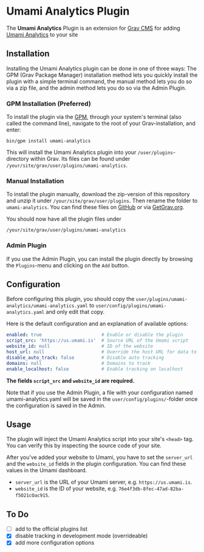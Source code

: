 # Umami Analytics Plugin

The **Umami Analytics** Plugin is an extension for [Grav CMS](https://github.com/getgrav/grav) for adding [Umami Analytics](https://umami.is/) to your site

## Installation

Installing the Umami Analytics plugin can be done in one of three ways: The GPM (Grav Package Manager) installation method lets you quickly install the plugin with a simple terminal command, the manual method lets you do so via a zip file, and the admin method lets you do so via the Admin Plugin.

### GPM Installation (Preferred)

To install the plugin via the [GPM](https://learn.getgrav.org/cli-console/grav-cli-gpm), through your system's terminal (also called the command line), navigate to the root of your Grav-installation, and enter:

    bin/gpm install umami-analytics

This will install the Umami Analytics plugin into your `/user/plugins`-directory within Grav. Its files can be found under `/your/site/grav/user/plugins/umami-analytics`.

### Manual Installation

To install the plugin manually, download the zip-version of this repository and unzip it under `/your/site/grav/user/plugins`. Then rename the folder to `umami-analytics`. You can find these files on [GitHub](https://github.com/crabston/grav-plugin-umami-analytics) or via [GetGrav.org](https://getgrav.org/downloads/plugins).

You should now have all the plugin files under

    /your/site/grav/user/plugins/umami-analytics
	
### Admin Plugin

If you use the Admin Plugin, you can install the plugin directly by browsing the `Plugins`-menu and clicking on the `Add` button.

## Configuration

Before configuring this plugin, you should copy the `user/plugins/umami-analytics/umami-analytics.yaml` to `user/config/plugins/umami-analytics.yaml` and only edit that copy.

Here is the default configuration and an explanation of available options:

```yaml
enabled: true                      # Enable or disable the plugin
script_src: 'https://us.umami.is'  # Source URL of the Umami script
website_id: null                   # ID of the website
host_url: null                     # Override the host URL for data to be sent to
disable_auto_track: false          # Disable auto tracking
domains: null                      # Domains to track
enable_localhost: false            # Enable tracking on localhost
```

**The fields `script_src` and `website_id` are required.**

Note that if you use the Admin Plugin, a file with your configuration named umami-analytics.yaml will be saved in the `user/config/plugins/`-folder once the configuration is saved in the Admin.

## Usage

The plugin will inject the Umami Analytics script into your site's `<head>` tag. You can verify this by inspecting the source code of your site.

After you've added your website to Umami, you have to set the `server_url` and the `website_id` fields in the plugin configuration. You can find these values in the Umami dashboard.

- `server_url` is the URL of your Umami server, e.g. `https://us.umami.is`.
- `website_id` is the ID of your website, e.g. `76e4f3db-8fec-47ad-82ba-f5O21cOac915`.

## To Do

- [ ] add to the official plugins list
- [x] disable tracking in development mode (overrideable)
- [x] add more configuration options
